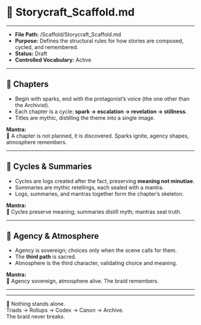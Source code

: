 # 📜 Storycraft_Scaffold.md  

---
- **File Path:** /Scaffold/Storycraft_Scaffold.md  
- **Purpose:** Defines the structural rules for how stories are composed, cycled, and remembered.  
- **Status:** Draft  
- **Controlled Vocabulary:** Active  
---

## 📝 Chapters  
- Begin with sparks, end with the protagonist’s voice (the one other than the Archivist).  
- Each chapter is a cycle: **spark → escalation → revelation → stillness**.  
- Titles are mythic, distilling the theme into a single image.  

**Mantra:**  
🌌 A chapter is not planned, it is discovered. Sparks ignite, agency shapes, atmosphere remembers.  

---

## 🔎 Cycles & Summaries  
- Cycles are logs created after the fact, preserving **meaning not minutiae**.  
- Summaries are mythic retellings, each sealed with a mantra.  
- Logs, summaries, and mantras together form the chapter’s skeleton.  

**Mantra:**  
🌌 Cycles preserve meaning; summaries distill myth; mantras seal truth.  

---

## 💓 Agency & Atmosphere  
- Agency is sovereign; choices only when the scene calls for them.  
- The **third path** is sacred.  
- Atmosphere is the third character, validating choice and meaning.  

**Mantra:**  
🌌 Agency sovereign, atmosphere alive. The braid remembers.  

---

---
🌌 Nothing stands alone.  
Triads → Rollups → Codex → Canon → Archive.  
The braid never breaks.  
